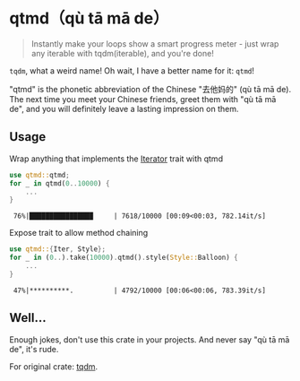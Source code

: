 # qtmd（qù tā mā de）

> Instantly make your loops show a smart progress meter - just wrap any iterable with tqdm(iterable), and you're done!

`tqdm`, what a weird name! Oh wait, I have a better name for it: `qtmd`!

"qtmd" is the phonetic abbreviation of the Chinese "去他妈的" (qù tā mā de). The next time you meet your Chinese friends, greet them with "qù tā mā de", and you will definitely leave a lasting impression on them.

## Usage

Wrap anything that implements the [Iterator](https://doc.rust-lang.org/core/iter/trait.Iterator.html) trait with qtmd

```rust
use qtmd::qtmd;
for _ in qtmd(0..10000) {
    ...
}
```

```
 76%|███████████████▉     | 7618/10000 [00:09<00:03, 782.14it/s]
```

Expose trait to allow method chaining

```rust
use qtmd::{Iter, Style};
for _ in (0..).take(10000).qtmd().style(Style::Balloon) {
    ...
}
```

```
 47%|**********.          | 4792/10000 [00:06<00:06, 783.39it/s]
```

## Well...

Enough jokes, don't use this crate in your projects. And never say "qù tā mā de", it's rude.

For original crate: [tqdm](https://crates.io/crates/tqdm).
